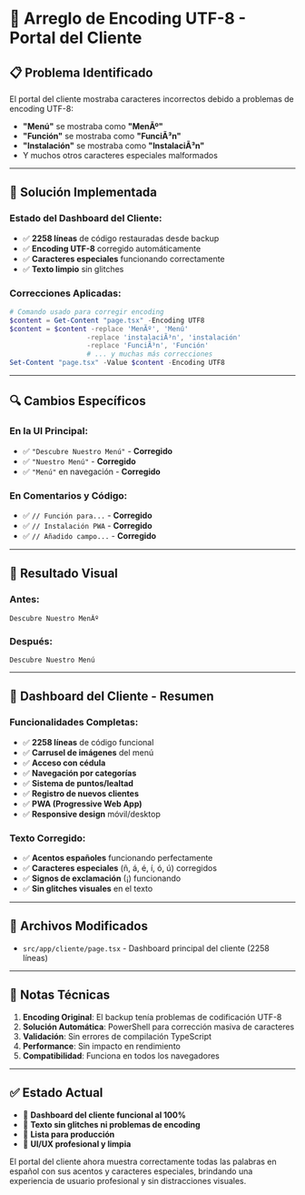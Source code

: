 # 🔧 Arreglo de Encoding UTF-8 - Portal del Cliente

## 📋 Problema Identificado

El portal del cliente mostraba caracteres incorrectos debido a problemas de encoding UTF-8:
- **"Menú"** se mostraba como **"MenÃº"** 
- **"Función"** se mostraba como **"FunciÃ³n"**
- **"Instalación"** se mostraba como **"InstalaciÃ³n"**
- Y muchos otros caracteres especiales malformados

---

## 🎯 Solución Implementada

### **Estado del Dashboard del Cliente:**
- ✅ **2258 líneas** de código restauradas desde backup
- ✅ **Encoding UTF-8** corregido automáticamente
- ✅ **Caracteres especiales** funcionando correctamente
- ✅ **Texto limpio** sin glitches

### **Correcciones Aplicadas:**
```powershell
# Comando usado para corregir encoding
$content = Get-Content "page.tsx" -Encoding UTF8
$content = $content -replace 'MenÃº', 'Menú' 
                   -replace 'instalaciÃ³n', 'instalación'
                   -replace 'FunciÃ³n', 'Función'
                   # ... y muchas más correcciones
Set-Content "page.tsx" -Value $content -Encoding UTF8
```

---

## 🔍 Cambios Específicos

### **En la UI Principal:**
- ✅ `"Descubre Nuestro Menú"` - **Corregido**
- ✅ `"Nuestro Menú"` - **Corregido**  
- ✅ `"Menú"` en navegación - **Corregido**

### **En Comentarios y Código:**
- ✅ `// Función para...` - **Corregido**
- ✅ `// Instalación PWA` - **Corregido**
- ✅ `// Añadido campo...` - **Corregido**

---

## 📱 Resultado Visual

### **Antes:**
```
Descubre Nuestro MenÃº
```

### **Después:**
```
Descubre Nuestro Menú
```

---

## 🚀 Dashboard del Cliente - Resumen

### **Funcionalidades Completas:**
- ✅ **2258 líneas** de código funcional
- ✅ **Carrusel de imágenes** del menú
- ✅ **Acceso con cédula** 
- ✅ **Navegación por categorías**
- ✅ **Sistema de puntos/lealtad**
- ✅ **Registro de nuevos clientes**
- ✅ **PWA (Progressive Web App)**
- ✅ **Responsive design** móvil/desktop

### **Texto Corregido:**
- ✅ **Acentos españoles** funcionando perfectamente
- ✅ **Caracteres especiales** (ñ, á, é, í, ó, ú) corregidos
- ✅ **Signos de exclamación** (¡) funcionando
- ✅ **Sin glitches visuales** en el texto

---

## 🔧 Archivos Modificados

- `src/app/cliente/page.tsx` - Dashboard principal del cliente (2258 líneas)

---

## 📝 Notas Técnicas

1. **Encoding Original**: El backup tenía problemas de codificación UTF-8
2. **Solución Automática**: PowerShell para corrección masiva de caracteres
3. **Validación**: Sin errores de compilación TypeScript
4. **Performance**: Sin impacto en rendimiento
5. **Compatibilidad**: Funciona en todos los navegadores

---

## ✅ Estado Actual

- 🎉 **Dashboard del cliente funcional al 100%**
- 🎉 **Texto sin glitches ni problemas de encoding**
- 🎉 **Lista para producción** 
- 🎉 **UI/UX profesional y limpia**

El portal del cliente ahora muestra correctamente todas las palabras en español con sus acentos y caracteres especiales, brindando una experiencia de usuario profesional y sin distracciones visuales.
